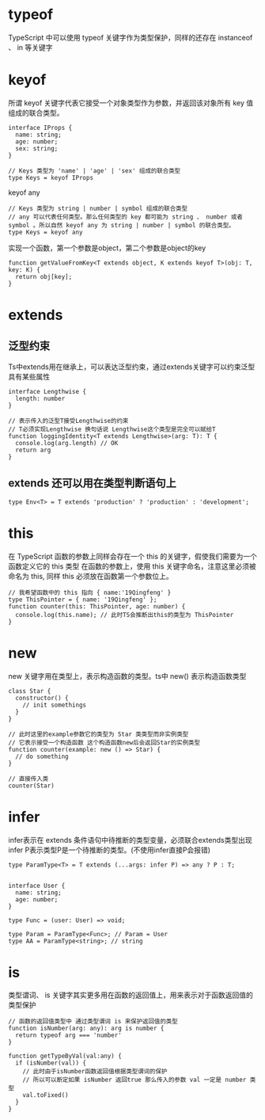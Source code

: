 # typeof 

TypeScript 中可以使用 typeof 关键字作为类型保护，同样的还存在 instanceof 、 in 等关键字

# keyof
所谓 keyof 关键字代表它接受一个对象类型作为参数，并返回该对象所有 key 值组成的联合类型。
```
interface IProps {
  name: string;
  age: number;
  sex: string;
}

// Keys 类型为 'name' | 'age' | 'sex' 组成的联合类型
type Keys = keyof IProps
```
keyof any 
```
// Keys 类型为 string | number | symbol 组成的联合类型
// any 可以代表任何类型。那么任何类型的 key 都可能为 string 、 number 或者 symbol 。所以自然 keyof any 为 string | number | symbol 的联合类型。
type Keys = keyof any
```
实现一个函数，第一个参数是object，第二个参数是object的key
```
function getValueFromKey<T extends object, K extends keyof T>(obj: T, key: K) {
  return obj[key];
}
```
# extends

## 泛型约束
Ts中extends用在继承上，可以表达泛型约束，通过extends关键字可以约束泛型具有某些属性
```
interface Lengthwise {
  length: number
}

// 表示传入的泛型T接受Lengthwise的约束
// T必须实现Lengthwise 换句话说 Lengthwise这个类型是完全可以赋给T
function loggingIdentity<T extends Lengthwise>(arg: T): T {
  console.log(arg.length) // OK
  return arg
}
```
## extends 还可以用在类型判断语句上
```
type Env<T> = T extends 'production' ? 'production' : 'development';
```

# this

在 TypeScript 函数的参数上同样会存在一个 this 的关键字，假使我们需要为一个函数定义它的 this 类型
在函数的参数上，使用 this 关键字命名，注意这里必须被命名为 this, 同样 this 必须放在函数第一个参数位上。
```
// 我希望函数中的 this 指向 { name:'19Qingfeng' }
type ThisPointer = { name: '19Qingfeng' };
function counter(this: ThisPointer, age: number) {
  console.log(this.name); // 此时TS会推断出this的类型为 ThisPointer
}
```
# new 

new 关键字用在类型上，表示构造函数的类型。ts中 new() 表示构造函数类型
```
class Star {
  constructor() {
    // init somethings
  }
}

// 此时这里的example参数它的类型为 Star 类类型而非实例类型
// 它表示接受一个构造函数 这个构造函数new后会返回Star的实例类型
function counter(example: new () => Star) {
  // do something
}

// 直接传入类
counter(Star)
```
# infer
infer表示在 extends 条件语句中待推断的类型变量，必须联合extends类型出现
infer P表示类型P是一个待推断的类型。(不使用infer直接P会报错)
```
type ParamType<T> = T extends (...args: infer P) => any ? P : T;


interface User {
  name: string;
  age: number;
}

type Func = (user: User) => void;

type Param = ParamType<Func>; // Param = User
type AA = ParamType<string>; // string
```
# is
类型谓词、 is 关键字其实更多用在函数的返回值上，用来表示对于函数返回值的类型保护
```
// 函数的返回值类型中 通过类型谓词 is 来保护返回值的类型
function isNumber(arg: any): arg is number {
  return typeof arg === 'number'
}

function getTypeByVal(val:any) {
  if (isNumber(val)) {
    // 此时由于isNumber函数返回值根据类型谓词的保护
    // 所以可以断定如果 isNumber 返回true 那么传入的参数 val 一定是 number 类型
    val.toFixed()
  }
}
```